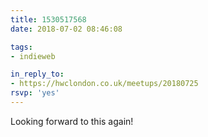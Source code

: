 ```yaml
---
title: 1530517568
date: 2018-07-02 08:46:08

tags:
- indieweb

in_reply_to:
- https://hwclondon.co.uk/meetups/20180725
rsvp: 'yes'
---
```


Looking forward to this again!
